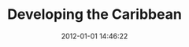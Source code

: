 ---
layout: post
title:  "Developing the Caribbean"
date: 2012-01-01 14:46:22
categories: project
img: img/projects/devca.png
thumb: img/projects/thumbs/devca-thumb.png
description: La inciativa hermana de Desarrollando América Latina, Desarrollando el Caribe es un evento que consiste de una Conferencia Open Data y el Código de Sprint. Se realizó en el período de 2 días, 26 a 27 de enero 2012 en los lugares en Jamaica, Trinidad y Tobago y la República Dominicana, con nodos virtuales que participan en Barbados y Cuba. Los objetivos generales de la actividad regional fueron (1) sensibilizar a los diversos públicos a la cada vez mayor movimiento global de datos abierta, así como los problemas, oportunidades y beneficios potenciales de los datos abiertos en el Caribe. Comunidades clave específicas eran recolectores de datos, productores, procesadores y editores, responsables políticos, reguladores, organismos de ejecución; académicos, centradas en el desarrollo de comunidades de práctica y de los proveedores de servicios, (2) presentar a los estudiantes de las TIC, innovadores y empresarios con la proposición de la centrada en los datos, centradas en el desarrollo de aplicaciones como un objetivo viable y significativa de su atención, (3) demostrar la aplicación de los datos abiertos centrados y enfocados al desarrollo de soluciones TIC a los problemas contemporáneos locales y regionales, y, (4) de forma simultánea, a través del Caribe, reunir a diversas comunidades de múltiples partes interesadas del sector privado, multidisciplinarios, y agentes de servicio como un microcosmos de un ecosistema de datos abierta. (5) Dispare algunos grupos de interés a tener en cuenta, y otros a abrazar, la apertura de datos como un principio de funcionamiento central.
site_url: http://www.developingcaribbean.com/
estado: archivado
---